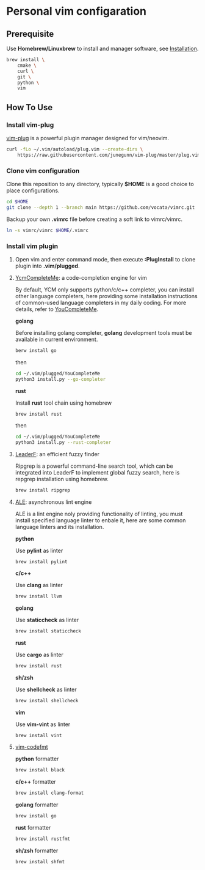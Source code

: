 # Personal vim configaration

## Prerequisite

Use **Homebrew/Linuxbrew** to install and manager software, see [Installation](https://docs.brew.sh/Installation).

```bash
brew install \
    cmake \
    curl \
    git \
    python \
    vim
```

## How To Use

### Install vim-plug

[vim-plug](https://github.com/junegunn/vim-plug) is a powerful plugin manager designed for vim/neovim.

```bash
curl -fLo ~/.vim/autoload/plug.vim --create-dirs \
    https://raw.githubusercontent.com/junegunn/vim-plug/master/plug.vim
```

### Clone vim configuration

Clone this reposition to any directory, typically **$HOME** is a good choice to place configurations.

```bash
cd $HOME
git clone --depth 1 --branch main https://github.com/vocata/vimrc.git
```

Backup your own **.vimrc** file before creating a soft link to vimrc/vimrc.

```bash
ln -s vimrc/vimrc $HOME/.vimrc
```

### Install vim plugin

1. Open vim and enter command mode, then execute **:PlugInstall** to clone plugin into **.vim/plugged**.

2. [YcmCompleteMe](https://github.com/vocata/vimrc
): a code-completion engine for vim

    By default, YCM only supports python/c/c++ completer, you can install other language completers, here providing some installation instructions of common-used language completers in my daily coding. For more details, refer to [YouCompleteMe](https://github.com/ycm-core/YouCompleteMe).

    **golang**

    Before installing golang completer, **golang** development tools must be available in current environment.
    ```bash
    berw install go
    ```

    then

    ```bash
    cd ~/.vim/plugged/YouCompleteMe
    python3 install.py --go-completer
    ```

    **rust**

    Install **rust** tool chain using homebrew

    ```bash
    brew install rust
    ```

    then

    ```bash
    cd ~/.vim/plugged/YouCompleteMe
    python3 install.py --rust-completer
    ```

3. [LeaderF](https://github.com/Yggdroot/LeaderF): an efficient fuzzy finder

    Ripgrep is a powerful command-line search tool, which can be integrated into LeaderF to implement global fuzzy search, here is repgrep installation using homebrew.


    ```bash
    brew install ripgrep
    ```

4. [ALE](https://github.com/dense-analysis/ale): asynchronous lint engine

    ALE is a lint engine noly providing functionality of linting, you must install specified language linter to enbale it, here are some common language linters and its installation.

    **python**

    Use **pylint** as linter

    ```base
    brew install pylint
    ```

    **c/c++**

    Use **clang** as linter

    ```bash
    brew install llvm
    ```

    **golang**

    Use **staticcheck** as linter

    ```bash
    brew install staticcheck
    ```

    **rust**

    Use **cargo** as linter

    ```bash
    brew install rust
    ```

    **sh/zsh**

    Use **shellcheck** as linter

    ```bash
    brew install shellcheck
    ```

    **vim**

    Use **vim-vint** as linter

    ```bash
    brew install vint
    ```

5. [vim-codefmt](https://github.com/google/vim-codefmt)

    **python** formatter

    ```bash
    brew install black
    ```

    **c/c++** formatter

    ```bash
    brew install clang-format
    ```

    **golang** formatter

    ```bash
    brew install go
    ```

    **rust** formatter

    ```bash
    brew install rustfmt
    ```

    **sh/zsh** formatter

    ```bash
    brew install shfmt
    ```
